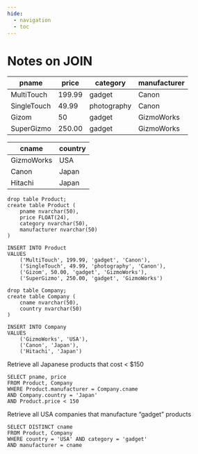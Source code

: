 ```yaml
---
hide:
  - navigation
  - toc
---
```


# Notes on JOIN

| pname       | price  | category    | manufacturer |
| ----------- | ------ | ----------- | ------------ |
| MultiTouch  | 199.99 | gadget      | Canon        |
| SingleTouch | 49.99  | photography | Canon        |
| Gizom       | 50     | gadget      | GizmoWorks   |
| SuperGizmo  | 250.00 | gadget      | GizmoWorks   |

| cname      | country |
| ---------- | ------- |
| GizmoWorks | USA     |
| Canon      | Japan   |
| Hitachi    | Japan   |

```
drop table Product;
create table Product (
	pname nvarchar(50),
	price FLOAT(24),
	category nvarchar(50),
	manufacturer nvarchar(50)
)

INSERT INTO Product
VALUES
	('MultiTouch', 199.99, 'gadget', 'Canon'),
	('SingleTouch', 49.99, 'photography', 'Canon'),
	('Gizom', 50.00, 'gadget', 'GizmoWorks'),
	('SuperGizmo', 250.00, 'gadget', 'GizmoWorks')

drop table Company;
create table Company (
	cname nvarchar(50),
	country nvarchar(50)
)

INSERT INTO Company
VALUES
	('GizmoWorks', 'USA'),
	('Canon', 'Japan'),
	('Hitachi', 'Japan')
```


Retrieve all Japanese products that cost < $150  
```
SELECT pname, price  
FROM Product, Company  
WHERE Product.manufacturer = Company.cname  
AND Company.country = 'Japan'
AND Product.price < 150
```

Retrieve all USA companies that manufacture “gadget” products
```
SELECT DISTINCT cname  
FROM Product, Company  
WHERE country = 'USA' AND category = 'gadget'  
AND manufacturer = cname
```